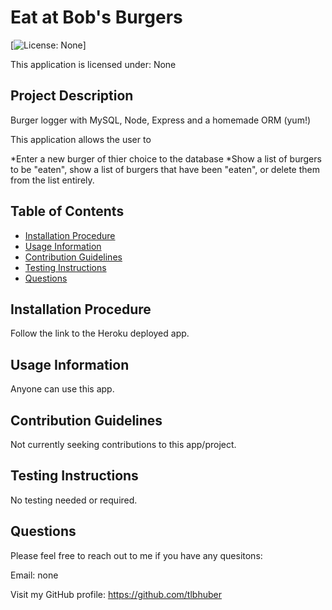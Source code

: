 # Eat at Bob's Burgers

[![License: None](https://img.shields.io/badge/License-NONE-red.svg)] 

This application is licensed under: None

## Project Description
 Burger logger with MySQL, Node, Express and a homemade ORM (yum!)
 
 This application allows the user to 
 
 *Enter a new burger of thier choice to the database 
 *Show a list of burgers to be "eaten", show a list of burgers that have been "eaten", or delete them from the list entirely.

## Table of Contents
* [Installation Procedure](#install)
* [Usage Information](#usage)
* [Contribution Guidelines](#contribution)
* [Testing Instructions](#test)
* [Questions](#Questions)

## Installation Procedure
 Follow the link to the Heroku deployed app. 

## Usage Information
 Anyone can use this app. 

## Contribution Guidelines
 Not currently seeking contributions to this app/project.

## Testing Instructions
 No testing needed or required.

## Questions
 
Please feel free to reach out to me if you have any quesitons:

Email:  none
 
Visit my GitHub profile: https://github.com/tlbhuber


